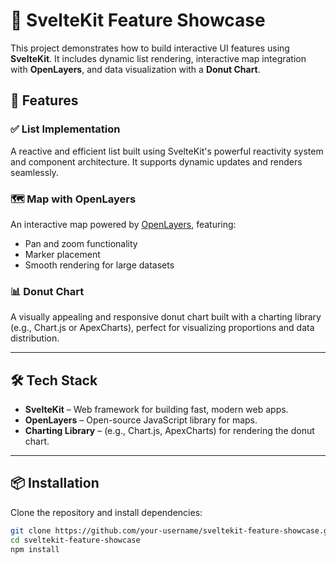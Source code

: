 # 🌟 SvelteKit Feature Showcase

This project demonstrates how to build interactive UI features using **SvelteKit**. It includes dynamic list rendering, interactive map integration with **OpenLayers**, and data visualization with a **Donut Chart**.

## 🚀 Features

### ✅ List Implementation
A reactive and efficient list built using SvelteKit's powerful reactivity system and component architecture. It supports dynamic updates and renders seamlessly.

### 🗺️ Map with OpenLayers
An interactive map powered by [OpenLayers](https://openlayers.org/), featuring:
- Pan and zoom functionality
- Marker placement
- Smooth rendering for large datasets

### 📊 Donut Chart
A visually appealing and responsive donut chart built with a charting library (e.g., Chart.js or ApexCharts), perfect for visualizing proportions and data distribution.

---

## 🛠️ Tech Stack

- **SvelteKit** – Web framework for building fast, modern web apps.
- **OpenLayers** – Open-source JavaScript library for maps.
- **Charting Library** – (e.g., Chart.js, ApexCharts) for rendering the donut chart.

---

## 📦 Installation

Clone the repository and install dependencies:

```bash
git clone https://github.com/your-username/sveltekit-feature-showcase.git
cd sveltekit-feature-showcase
npm install
